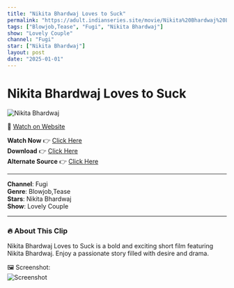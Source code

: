 ```yaml
---
title: "Nikita Bhardwaj Loves to Suck"
permalink: "https://adult.indianseries.site/movie/Nikita%20Bhardwaj%20Loves%20to%20Suck"
tags: ["Blowjob,Tease", "Fugi", "Nikita Bhardwaj"]
show: "Lovely Couple"
channel: "Fugi"
star: ["Nikita Bhardwaj"]
layout: post
date: "2025-01-01"
---
```


# Nikita Bhardwaj Loves to Suck

![Nikita Bhardwaj](https://shorts.desisins.com/wp-content/uploads/2023/10/Nikita-Sucks-DesiSins.com_.jpg)

🔗 [Watch on Website](https://adult.indianseries.site/movie/Nikita%20Bhardwaj%20Loves%20to%20Suck)

**Watch Now** 👉 [Click Here](https://adult.indianseries.site/movie/Nikita%20Bhardwaj%20Loves%20to%20Suck)  
**Download** 👉 [Click Here](https://adult.indianseries.site/movie/Nikita%20Bhardwaj%20Loves%20to%20Suck)  
**Alternate Source** 👉 [Click Here](https://adult.indianseries.site/movie/Nikita%20Bhardwaj%20Loves%20to%20Suck)

---

**Channel**: Fugi  
**Genre**: Blowjob,Tease  
**Stars**: Nikita Bhardwaj  
**Show**: Lovely Couple

---

### 🔥 About This Clip

Nikita Bhardwaj Loves to Suck is a bold and exciting short film featuring Nikita Bhardwaj. Enjoy a passionate story filled with desire and drama.
 
🖼️ Screenshot:  
![Screenshot](https://shorts.desisins.com/wp-content/uploads/2023/10/Nikita-Sucks-DesiSins.com_.jpg)
